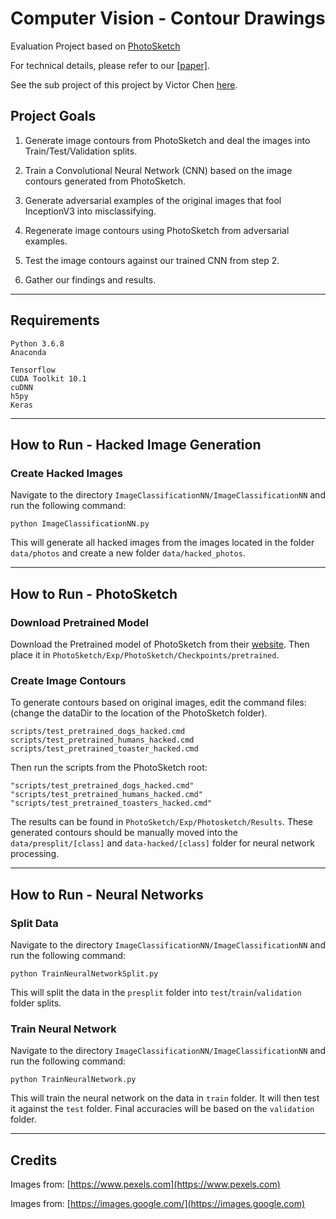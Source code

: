 # Computer Vision - Contour Drawings

Evaluation Project based on [PhotoSketch](https://github.com/mtli/PhotoSketch)

For technical details, please refer to our [[paper]](https://github.com/michaeltran/CV-Contour-Drawings/blob/master/docs/report.pdf).

See the sub project of this project by Victor Chen [here](https://github.com/victorlcuh/Contour_Drawings).

## Project Goals

1. Generate image contours from PhotoSketch and deal the images into Train/Test/Validation splits.

2. Train a Convolutional Neural Network (CNN) based on the image contours generated from PhotoSketch.

3. Generate adversarial examples of the original images that fool InceptionV3 into misclassifying.

4. Regenerate image contours using PhotoSketch from adversarial examples.

5. Test the image contours against our trained CNN from step 2.

6. Gather our findings and results.

---

## Requirements

```Rich Text Header
Python 3.6.8
Anaconda
```

```Rich Text Header
Tensorflow
CUDA Toolkit 10.1
cuDNN
h5py
Keras
```

---

## How to Run - Hacked Image Generation

### Create Hacked Images

Navigate to the directory `ImageClassificationNN/ImageClassificationNN` and run the following command:

```Rich Header Text
python ImageClassificationNN.py
```

This will generate all hacked images from the images located in the folder `data/photos` and create a new folder `data/hacked_photos`.

---

## How to Run - PhotoSketch

### Download Pretrained Model

Download the Pretrained model of PhotoSketch from their [website](http://www.cs.cmu.edu/~mengtial/proj/sketch/). Then place it in `PhotoSketch/Exp/PhotoSketch/Checkpoints/pretrained`.

### Create Image Contours

To generate contours based on original images, edit the command files: (change the dataDir to the location of the PhotoSketch folder).

```Rich Text Header
scripts/test_pretrained_dogs_hacked.cmd
scripts/test_pretrained_humans_hacked.cmd
scripts/test_pretrained_toaster_hacked.cmd
```

Then run the scripts from the PhotoSketch root:

```Rich Text Header
"scripts/test_pretrained_dogs_hacked.cmd"
"scripts/test_pretrained_humans_hacked.cmd"
"scripts/test_pretrained_toasters_hacked.cmd"
```

The results can be found in `PhotoSketch/Exp/Photosketch/Results`. These generated contours should be manually moved into the `data/presplit/[class]` and `data-hacked/[class]` folder for neural network processing.

---

## How to Run - Neural Networks

### Split Data

Navigate to the directory `ImageClassificationNN/ImageClassificationNN` and run the following command:

```Rich Header Text
python TrainNeuralNetworkSplit.py
```

This will split the data in the `presplit` folder into `test`/`train`/`validation` folder splits.

### Train Neural Network

Navigate to the directory `ImageClassificationNN/ImageClassificationNN` and run the following command:

```Rich Header Text
python TrainNeuralNetwork.py
```

This will train the neural network on the data in `train` folder. It will then test it against the `test` folder. Final accuracies will be based on the `validation` folder.

---

## Credits

Images from: [https://www.pexels.com](https://www.pexels.com)

Images from: [https://images.google.com/](https://images.google.com)
